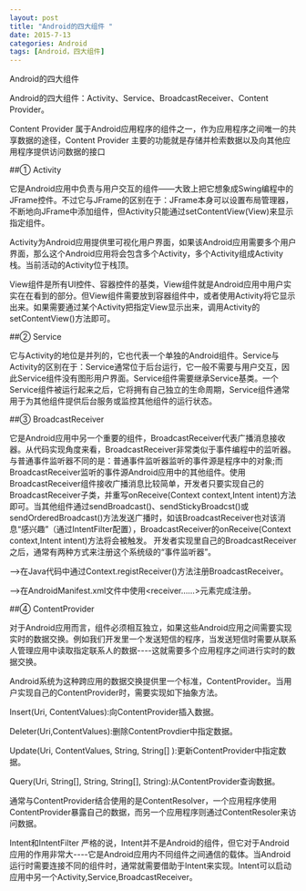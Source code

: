 ```yaml
---
layout: post
title: "Android的四大组件 "
date: 2015-7-13
categories: Android
tags: [Android，四大组件]
---
```


<!-- more --> 

Android的四大组件

Android的四大组件：Activity、Service、BroadcastReceiver、Content Provider。

Content Provider 属于Android应用程序的组件之一，作为应用程序之间唯一的共享数据的途径，Content Provider 主要的功能就是存储并检索数据以及向其他应用程序提供访问数据的接口

 

##① Activity

它是Android应用中负责与用户交互的组件——大致上把它想象成Swing编程中的JFrame控件。不过它与JFrame的区别在于：JFrame本身可以设置布局管理器，不断地向JFrame中添加组件，但Activity只能通过setContentView(View)来显示指定组件。

Activity为Android应用提供里可视化用户界面，如果该Android应用需要多个用户界面，那么这个Android应用将会包含多个Activity，多个Activity组成Activity栈。当前活动的Activity位于栈顶。

 

View组件是所有UI控件、容器控件的基类，View组件就是Android应用中用户实实在在看到的部分。但View组件需要放到容器组件中，或者使用Activity将它显示出来。如果需要通过某个Activity把指定View显示出来，调用Activity的setContentView()方法即可。

 

##② Service

它与Activity的地位是并列的，它也代表一个单独的Android组件。Service与Activity的区别在于：Service通常位于后台运行，它一般不需要与用户交互，因此Service组件没有图形用户界面。Service组件需要继承Service基类。一个Service组件被运行起来之后，它将拥有自己独立的生命周期，Service组件通常用于为其他组件提供后台服务或监控其他组件的运行状态。

 

##③ BroadcastReceiver

它是Android应用中另一个重要的组件，BroadcastReceiver代表广播消息接收器。从代码实现角度来看，BroadcastReceiver非常类似于事件编程中的监听器。与普通事件监听器不同的是：普通事件监听器监听的事件源是程序中的对象;而BroadcastReceiver监听的事件源Android应用中的其他组件。使用BroadcastReceiver组件接收广播消息比较简单，开发者只要实现自己的BroadcastReceiver子类，并重写onReceive(Context context,Intent intent)方法即可。当其他组件通过sendBroadcast()、sendStickyBroadcst()或sendOrderedBroadcast()方法发送广播时，如该BroadcastReceiver也对该消息“感兴趣”（通过IntentFilter配置），BroadcastReceiver的onReceive(Context context,Intent intent)方法将会被触发。   开发者实现里自己的BroadcastReceiver之后，通常有两种方式来注册这个系统级的“事件监听器”。

-->在Java代码中通过Context.registReceiver()方法注册BroadcastReceiver。

-->在AndroidManifest.xml文件中使用<receiver……>元素完成注册。

 

##④ ContentProvider

 对于Android应用而言，组件必须相互独立，如果这些Android应用之间需要实现实时的数据交换。例如我们开发里一个发送短信的程序，当发送短信时需要从联系人管理应用中读取指定联系人的数据----这就需要多个应用程序之间进行实时的数据交换。

    
Android系统为这种跨应用的数据交换提供里一个标准，ContentProvider。当用户实现自己的ContentProvider时，需要实现如下抽象方法。

Insert(Uri, ContentValues):向ContentProvider插入数据。

Deleter(Uri,ContentValues):删除ContentProvdier中指定数据。

Update(Uri, ContentValues, String, String[] ):更新ContentProvider中指定数据。

Query(Uri, String[], String, String[], String):从ContentProvider查询数据。

通常与ContentProvider结合使用的是ContentResolver，一个应用程序使用ContentProvider暴露自己的数据，而另一个应用程序则通过ContentResoler来访问数据。

Intent和IntentFilter  严格的说，Intent并不是Android的组件，但它对于Android应用的作用非常大----它是Android应用内不同组件之间通信的载体。当Android运行时需要连接不同的组件时，通常就需要借助于Intent来实现。Intent可以启动应用中另一个Activity,Service,BroadcastReceiver。